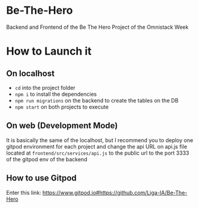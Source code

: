 # Be-The-Hero

Backend and Frontend of the Be The Hero Project of the Omnistack Week

# How to Launch it

## On localhost

- `cd` into the project folder
- `npm i` to install the dependencies
- `npm run migrations` on the backend to create the tables on the DB
- `npm start` on both projects to execute

## On web (Development Mode)

It is basically the same of the localhost, but I recommend you to deploy one gitpod environment for each project and change the api URL on api.js file located at `frontend/src/services/api.js` to the public url to the port 3333 of the gitpod env of the backend

## How to use Gitpod

Enter this link: https://www.gitpod.io#https://github.com/Liga-IA/Be-The-Hero
